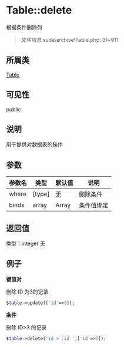 # Table::delete
根据条件删除列
> *文件信息* suda\archive\Table.php: 31~911
## 所属类 

[Table](../Table.md)

## 可见性

  public  
## 说明


用于提供对数据表的操作


## 参数

| 参数名 | 类型 | 默认值 | 说明 |
|--------|-----|-------|-------|
| where |  [type] | 无 |  删除条件 |
| binds |  array | Array |  条件值绑定 |

## 返回值
类型：integer
无

## 例子


**键值对**

删除 ID 为3的记录

```php
$table->update(['id'=>3]);
```

**条件**

删除 ID>3  的记录

```php
$table->delete('id > :id ',['id'=>3]);
```